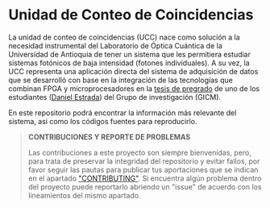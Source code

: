 # Unidad de Conteo de Coincidencias

La unidad de conteo de coincidencias (UCC) nace como solución a la necesidad instrumental del Laboratorio de Óptica Cuántica de la Universidad de Antioquia de tener un sistema que les permitiera estudiar sistemas fotónicos de baja intensidad (fotones individuales). A su vez, la UCC representa una aplicación directa del sistema de adquisición de datos que se desarrolló con base en la integración de las tecnologías que combinan FPGA y microprocesadores en la [tesis de pregrado][manuscript] de uno de los estudiantes ([Daniel Estrada][author]) del Grupo de investigación (GICM). 

En este repositorio podrá encontrar la información más relevante del sistema, asi como los códigos fuentes para reproducirlo. 

>**CONTRIBUCIONES Y REPORTE DE PROBLEMAS**
>
>Las contribuciones a este proyecto son siempre bienvenidas, pero, para trata de preservar la integridad del repositorio y evitar fallos, por favor seguir las pautas para publicar tus aportaciones que se indican en el apartado ["CONTRIBUTING"][contributors]. Si encuentra algún problema dentro del proyecto puede reportarlo abriendo un "issue" de acuerdo con los lineamientos del mismo apartado.


[manuscript]: https://udeaeduco-my.sharepoint.com/:b:/g/personal/daniel_estrada1_udea_edu_co/EdM_h6KY1mpCmvMl5yqfjiEBALvJMZS2eBhwlgy3Vx6PTw?e=sJqXjP 
[author]: https://github.com/DanielEstrada971102
[contributors]: CONTRIBUTING.mb
